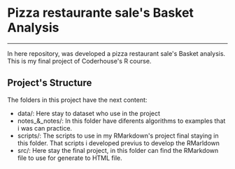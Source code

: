 # Pizza restaurante sale's Basket Analysis
----------------------
In here repository, was developed a pizza restaurant sale's Basket analysis. This is my final project of Coderhouse's R course.
## Project's Structure
The folders in this project have the next content:
* data/: Here stay to dataset who use in the project
* notes_&_notes/: In this folder have diferents algorithms to examples that i was can practice.
* scripts/: The scripts to use in my RMarkdown's project final staying in this folder. That scripts i developed previus to develop the RMarldown
* src/: Here stay the final project, in this folder can find the RMarkdown file to use for generate to HTML file. 
